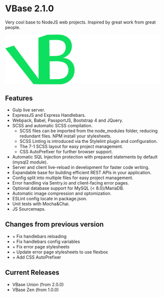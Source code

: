 # VBase 2.1.0
Very cool base to NodeJS web projects. Inspired by great work from great people.

![VBase Logo](https://github.com/gotkrypto76/VBase/blob/master/src/img/vbase-logo-long.png?raw=true)

## Features
- Gulp live server.
- ExpressJS and Express Handlebars.
- Webpack, Babel, PassportJS, Bootstrap 4 and JQuery.
- SCSS and automatic SCSS compilation.
    - SCSS files can be imported from the node_modules folder, reducing redundant files. NPM install your stylesheets.
    - SCSS Linting is introduced via the Stylelint plugin and configuration.
    - The 7-1 SCSS layout for easy project management.
    - CSS AutoPrefixer for further browser support.
- Automatic SQL Injection protection with prepared statements by default (mysql2 module).
- Server and client live-reload in development for faster code writing.
- Expandable base for building efficient REST APIs in your application.
- Config split into multiple files for easy project management.
- Error handling via Sentry.io and client-facing error pages.
- Optional database support for MySQL (< 8.0)/MariaDB.
- Automatic image compression and optomization.
- ESLint config locate in package.json.
- Unit tests with Mocha&Chai.
- JS Sourcemaps.

## Changes from previous version
- \+ Fix handlebars reloading
- \+ Fix handlebars config variables
- \+ Fix error page stylesheets
- \+ Update error page stylesheets to use flexbox
- \+ Add CSS AutoPrefixer



## Current Releases
- VBase Union (from 2.0.0)
- VBase Zen (from 1.0.0)
